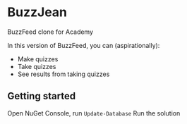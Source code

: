 # BuzzJean
BuzzFeed clone for Academy

In this version of BuzzFeed, you can (aspirationally):
* Make quizzes
* Take quizzes
* See results from taking quizzes

## Getting started
Open NuGet Console, run `Update-Database`
Run the solution
